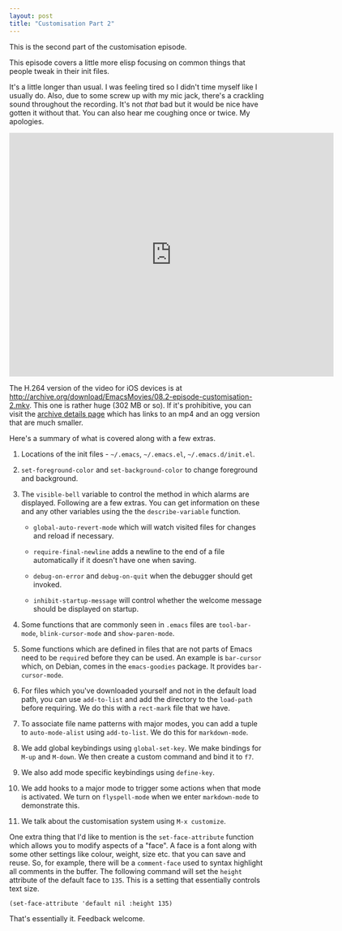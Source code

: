 ```yaml
---
layout: post
title: "Customisation Part 2"
---
```


This is the second part of the customisation episode.

This episode covers a little more elisp focusing on common things that people tweak in their init files.

It's a little longer than usual. I was feeling tired so I didn't time myself like I usually do. Also, due to some screw up with my mic jack, there's a crackling sound throughout the recording. It's not *that* bad but it would be nice have gotten it without that. You can also hear me coughing once or twice. My apologies.

<iframe src="http://archive.org/embed/EmacsMovies/08.2-episode-customisation-2.webm" width="640" height="480" frameborder="0"></iframe>

The H.264 version of the video for iOS devices is at <http://archive.org/download/EmacsMovies/08.2-episode-customisation-2.mkv>. This one is rather huge (302 MB or so). If it's prohibitive, you can visit the [archive details page](http://archive.org/details/EmacsMovies) which has links to an mp4 and an ogg version that are much smaller. 

Here's a summary of what is covered along with a few extras.

1. Locations of the init files - `~/.emacs`, `~/.emacs.el`, `~/.emacs.d/init.el`. 
1. `set-foreground-color` and `set-background-color` to change foreground and background.
1. The `visible-bell` variable to control the method in which alarms are displayed. Following are a few extras.    You can get information on these and any other variables using the the `describe-variable` function.

   * `global-auto-revert-mode` which will watch visited files for
   changes and reload if necessary.

   * `require-final-newline` adds a newline to the end of a file
   automatically if it doesn't have one when saving.

   * `debug-on-error` and `debug-on-quit` when the debugger should
   get invoked.  

   * `inhibit-startup-message` will control whether the
   welcome message should be displayed on startup.
   
1. Some functions that are commonly seen in `.emacs` files are `tool-bar-mode`, `blink-cursor-mode` and `show-paren-mode`. 
1. Some functions which are defined in files that are not parts of Emacs need to be `require`d before they can be used. An example is `bar-cursor` which, on Debian, comes in the `emacs-goodies` package. It provides `bar-cursor-mode`. 
1. For files which you've downloaded yourself and not in the default load path, you can use `add-to-list` and add the directory to the `load-path` before requiring. We do this with a `rect-mark` file that we have. 
1. To associate file name patterns with major modes, you can add a tuple to `auto-mode-alist` using `add-to-list`. We do this for `markdown-mode`.
1. We add global keybindings using `global-set-key`. We make bindings for `M-up` and `M-down`. We then create a custom command and bind it to `f7`. 
1. We also add mode specific keybindings using `define-key`. 
1. We add hooks to a major mode to trigger some actions when that mode is activated. We turn on `flyspell-mode` when we enter `markdown-mode` to demonstrate this. 
1. We talk about the customisation system using `M-x customize`. 

One extra thing that I'd like to mention is the `set-face-attribute` function which allows you to modify aspects of a "face". A face is a font along with some other settings like colour, weight, size etc. that you can save and reuse. So, for example, there will be a `comment-face` used to syntax highlight all comments in the buffer. The following command will set the `height` attribute of the default face to `135`. This is a setting that essentially controls text size. 

    (set-face-attribute 'default nil :height 135)
    

That's essentially it. Feedback welcome. 
